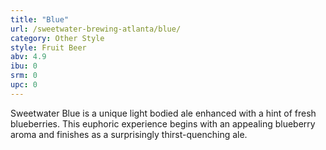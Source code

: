 ```yaml
---
title: "Blue"
url: /sweetwater-brewing-atlanta/blue/
category: Other Style
style: Fruit Beer
abv: 4.9
ibu: 0
srm: 0
upc: 0
---
```

Sweetwater Blue is a unique light bodied ale enhanced with a hint of fresh blueberries. This euphoric experience begins with an appealing blueberry aroma and finishes as a surprisingly thirst-quenching ale.
